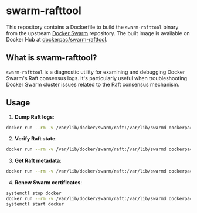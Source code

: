 # swarm-rafttool

This repository contains a Dockerfile to build the `swarm-rafttool` binary from the upstream [Docker Swarm](https://github.com/moby/swarm) repository. The built image is available on Docker Hub at [dockerpac/swarm-rafttool](https://hub.docker.com/r/dockerpac/swarm-rafttool).

## What is swarm-rafttool?

`swarm-rafttool` is a diagnostic utility for examining and debugging Docker Swarm's Raft consensus logs. It's particularly useful when troubleshooting Docker Swarm cluster issues related to the Raft consensus mechanism.

## Usage

1. **Dump Raft logs**:

```bash
docker run --rm -v /var/lib/docker/swarm/raft:/var/lib/swarmd dockerpac/swarm-rafttool dump
```

2. **Verify Raft state**:

```bash
docker run --rm -v /var/lib/docker/swarm/raft:/var/lib/swarmd dockerpac/swarm-rafttool verify
```

3. **Get Raft metadata**:

```bash
docker run --rm -v /var/lib/docker/swarm/raft:/var/lib/swarmd dockerpac/swarm-rafttool metadata
```

4. **Renew Swarm certificates**:

```bash
systemctl stop docker
docker run --rm -v /var/lib/docker/swarm/raft:/var/lib/swarmd dockerpac/swarm-rafttool renew-certs
systemctl start docker
```
